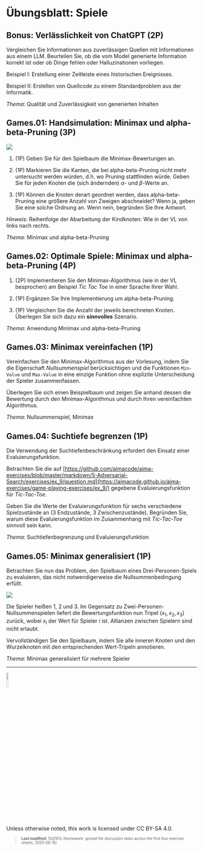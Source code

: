 # Übungsblatt: Spiele

## Bonus: Verlässlichkeit von ChatGPT (2P)

Vergleichen Sie Informationen aus zuverlässigen Quellen mit
Informationen aus einem LLM. Beurteilen Sie, ob die vom Model generierte
Information korrekt ist oder ob Dinge fehlen oder Halluzinationen
vorliegen.

Beispiel I: Erstellung einer Zeitleiste eines historischen Ereignisses.

Beispiel II: Erstellen von Quellcode zu einem Standardproblem aus der
Informatik.

*Thema*: Qualität und Zuverlässigkeit von generierten Inhalten

## Games.01: Handsimulation: Minimax und alpha-beta-Pruning (3P)

<img src="images/alphabeta.png">

1.  (1P) Geben Sie für den Spielbaum die Minimax-Bewertungen an.

2.  (1P) Markieren Sie die Kanten, die bei alpha-beta-Pruning nicht mehr
    untersucht werden würden, d.h. wo Pruning stattfinden würde. Geben
    Sie für jeden Knoten die (sich ändernden) $`\alpha`$- und
    $`\beta`$-Werte an.

3.  (1P) Können die Knoten derart geordnet werden, dass
    alpha-beta-Pruning eine größere Anzahl von Zweigen abschneidet? Wenn
    ja, geben Sie eine solche Ordnung an. Wenn nein, begründen Sie Ihre
    Antwort.

*Hinweis*: Reihenfolge der Abarbeitung der Kindknoten: Wie in der VL von
links nach rechts.

*Thema*: Minimax und alpha-beta-Pruning

## Games.02: Optimale Spiele: Minimax und alpha-beta-Pruning (4P)

1.  (2P) Implementieren Sie den Minimax-Algorithmus (wie in der VL
    besprochen) am Beispiel *Tic Tac Toe* in einer Sprache Ihrer Wahl.

2.  (1P) Ergänzen Sie Ihre Implementierung um alpha-beta-Pruning.

3.  (1P) Vergleichen Sie die Anzahl der jeweils berechneten Knoten.
    Überlegen Sie sich dazu ein **sinnvolles** Szenario.

*Thema*: Anwendung Minimax und alpha-beta-Pruning

## Games.03: Minimax vereinfachen (1P)

Vereinfachen Sie den Minimax-Algorithmus aus der Vorlesung, indem Sie
die Eigenschaft *Nullsummenspiel* berücksichtigen und die Funktionen
`Min-Value` und `Max-Value` in eine einzige Funktion ohne explizite
Unterscheidung der Spieler zusammenfassen.

Überlegen Sie sich einen Beispielbaum und zeigen Sie anhand dessen die
Bewertung durch den Minimax-Algorithmus und durch Ihren vereinfachten
Algorithmus.

*Thema*: Nullsummenspiel, Minimax

## Games.04: Suchtiefe begrenzen (1P)

Die Verwendung der Suchtiefenbeschränkung erfordert den Einsatz einer
Evaluierungsfunktion.

Betrachten Sie die auf
[https://github.com/aimacode/aima-exercises/blob/master/markdown/5-Adversarial-Search/exercises/ex_9/question.md](https://aimacode.github.io/aima-exercises/game-playing-exercises/ex_9/)
gegebene Evaluierungsfunktion für *Tic-Tac-Toe*.

Geben Sie die Werte der Evaluierungsfunktion für sechs verschiedene
Spielzustände an (3 Endzustände, 3 Zwischenzustände). Begründen Sie,
warum diese Evaluierungsfunktion im Zusammenhang mit *Tic-Tac-Toe*
sinnvoll sein kann.

*Thema*: Suchtiefenbegrenzung und Evaluierungsfunktion

## Games.05: Minimax generalisiert (1P)

Betrachten Sie nun das Problem, den Spielbaum eines Drei-Personen-Spiels
zu evaluieren, das nicht notwendigerweise die Nullsummenbedingung
erfüllt.

<img src="images/minmax-multiplayer.png">

Die Spieler heißen 1, 2 und 3. Im Gegensatz zu
Zwei-Personen-Nullsummenspielen liefert die Bewertungsfunktion nun
Tripel $`(x_1, x_2, x_3)`$ zurück, wobei $`x_i`$ der Wert für Spieler
$`i`$ ist. Allianzen zwischen Spielern sind nicht erlaubt.

Vervollständigen Sie den Spielbaum, indem Sie alle inneren Knoten und
den Wurzelknoten mit den entsprechenden Wert-Tripeln annotieren.

*Thema*: Minimax generalisiert für mehrere Spieler

------------------------------------------------------------------------

<img src="https://licensebuttons.net/l/by-sa/4.0/88x31.png" width="10%">

Unless otherwise noted, this work is licensed under CC BY-SA 4.0.

<blockquote><p><sup><sub><strong>Last modified:</strong> 12d767c (homework: spread the discussion tasks across the first four exercise sheets, 2025-09-15)<br></sub></sup></p></blockquote>
